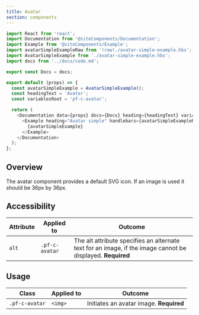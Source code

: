 ```yaml
---
title: Avatar
section: components
---
```


```js
import React from 'react';
import Documentation from '@siteComponents/Documentation';
import Example from '@siteComponents/Example';
import avatarSimpleExampleRaw from '!raw!./avatar-simple-example.hbs';
import AvatarSimpleExample from './avatar-simple-example.hbs';
import docs from '../docs/code.md';

export const Docs = docs;

export default (props) => {
  const avatarSimpleExample = AvatarSimpleExample();
  const headingText = 'Avatar';
  const variablesRoot = 'pf-c-avatar';

  return (
    <Documentation data={props} docs={Docs} heading={headingText} variablesRoot={variablesRoot}>
      <Example heading="Avatar simple" handlebars={avatarSimpleExampleRaw}>
        {avatarSimpleExample}
      </Example>
    </Documentation>
  );
};
```

## Overview

The avatar component provides a default SVG icon. If an image is used it should be 36px by 36px.

## Accessibility

| Attribute | Applied to | Outcome |
| -- | -- | -- |
| `alt` | `.pf-c-avatar` | The alt attribute specifies an alternate text for an image, if the image cannot be displayed. **Required** |


## Usage

| Class | Applied to | Outcome |
| -- | -- | -- |
| `.pf-c-avatar` | `<img>` |  Initiates an avatar image. **Required** |